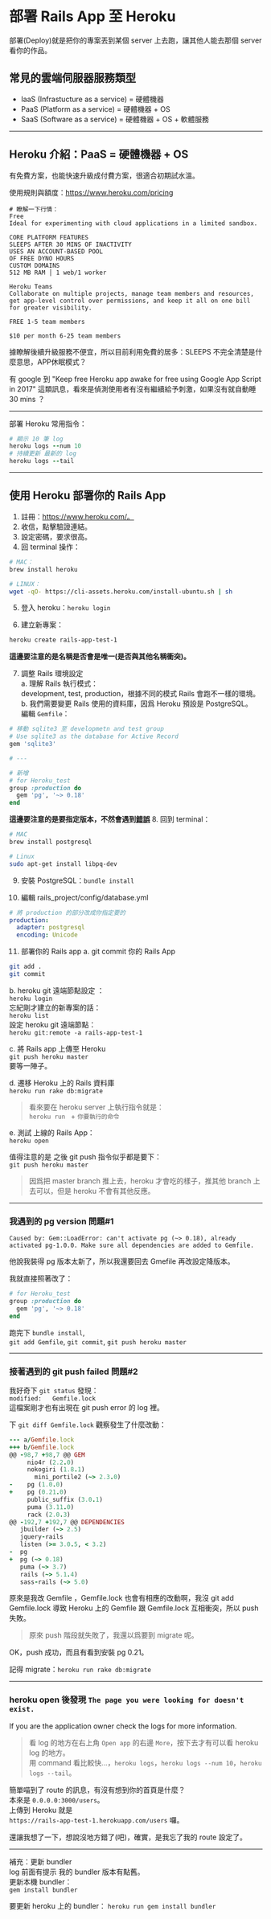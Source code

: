 # 部署 Rails App 至 Heroku
部署(Deploy)就是把你的專案丟到某個 server 上去跑，讓其他人能去那個 server 看你的作品。

## 常見的雲端伺服器服務類型
* IaaS (Infrastucture as a service) = 硬體機器
* PaaS (Platform as a service)      = 硬體機器 + OS
* SaaS (Software as a service)      = 硬體機器 + OS + 軟體服務

---
## Heroku 介紹：PaaS = 硬體機器 + OS
有免費方案，也能快速升級成付費方案，很適合初期試水溫。  

使用規則與額度：https://www.heroku.com/pricing

```
# 瞭解一下行情：
Free
Ideal for experimenting with cloud applications in a limited sandbox.

CORE PLATFORM FEATURES
SLEEPS AFTER 30 MINS OF INACTIVITY
USES AN ACCOUNT-BASED POOL
OF FREE DYNO HOURS
CUSTOM DOMAINS
512 MB RAM │ 1 web/1 worker

Heroku Teams
Collaborate on multiple projects, manage team members and resources, get app-level control over permissions, and keep it all on one bill for greater visibility.

FREE 1-5 team members

$10 per month 6-25 team members
```
據瞭解後續升級服務不便宜，所以目前利用免費的居多：SLEEPS 不完全清楚是什麼意思，APP休眠模式？

有 google 到 "Keep free Heroku app awake for free using Google App Script in 2017" 這類訊息，看來是偵測使用者有沒有繼續給予刺激，如果沒有就自動睡 30 mins ？

---
部署 Heroku 常用指令：
```rb
# 顯示 10 筆 log
heroku logs --num 10
# 持續更新 最新的 log
heroku logs --tail
```

---
## 使用 Heroku 部署你的 Rails App
1. 註冊：https://www.heroku.com/。
2. 收信，點擊驗證連結。
3. 設定密碼，要求很高。
4. 回 terminal 操作：  
```bash
# MAC：
brew install heroku
```
```bash
# LINUX：
wget -qO- https://cli-assets.heroku.com/install-ubuntu.sh | sh
```
5. 登入 heroku：`heroku login`

6. 建立新專案：
```bash
heroku create rails-app-test-1
```
**這邊要注意的是名稱是否會是唯一(是否與其他名稱衝突)。**

7. 調整 Rails 環境設定  
a. 理解 Rails 執行模式：  
   development, test, production，根據不同的模式 Rails 會跑不一樣的環境。  
b. 我們需要變更 Rails 使用的資料庫，因爲 Heroku 預設是 PostgreSQL。  
   編輯 `Gemfile`：

```rb
# 移動 sqlite3 至 developmetn and test group
# Use sqlite3 as the database for Active Record
gem 'sqlite3'

# ---

# 新增
# for Heroku_test
group :production do
  gem 'pg', '~> 0.18'
end
```
**這邊要注意的是要指定版本，不然會遇到[錯誤](https://azraeil.gitbooks.io/my-note/content/rails/rails_guide/deploy_rails_app_to_heroku.html#%E6%88%91%E9%81%87%E5%88%B0%E7%9A%84-pg-version-%E5%95%8F%E9%A1%8C1)**
8. 回到 terminal：

```bash
# MAC
brew install postgresql
```

```bash
# Linux
sudo apt-get install libpq-dev
```

9. 安裝 PostgreSQL：`bundle install`

10. 編輯 rails_project/config/database.yml
```yml
# 將 production 的部分改成你指定要的
production:
  adapter: postgresql
  encoding: Unicode
```

11. 部署你的 Rails app
a. git commit 你的 Rails App
```bash
git add .
git commit
```

b. heroku git 遠端節點設定 ：  
`heroku login`  
忘紀剛才建立的新專案的話：  
`heroku list`  
設定 heroku git 遠端節點：  
`heroku git:remote -a rails-app-test-1`

c. 將 Rails app 上傳至 Heroku  
`git push heroku master`  
要等一陣子。  

d. 遷移 Heroku 上的 Rails 資料庫  
`heroku run rake db:migrate`
> 看來要在 heroku server 上執行指令就是：  
> `heroku run ` + `你要執行的命令`

e. 測試 上線的 Rails App：  
`heroku open`

值得注意的是 之後 git push 指令似乎都是要下：  
`git push heroku master`

> 因爲把 master branch 推上去，heroku 才會吃的樣子，推其他 branch 上去可以，但是 heroku 不會有其他反應。

---
### 我遇到的 pg version 問題#1  
`
Caused by:
Gem::LoadError: can't activate pg (~> 0.18), already activated pg-1.0.0. Make sure all dependencies are added to Gemfile.
`

他說我裝得 pg 版本太新了，所以我還要回去 Gmefile 再改設定降版本。

我就直接照著改了：

```rb
# for Heroku_test
group :production do
  gem 'pg', '~> 0.18'
end
```

跑完下 `bundle install`,  
`git add Gemfile`, `git commit`, `git push heroku master`

---

### 接著遇到的 git push failed 問題#2
我好奇下 `git status` 發現：  
`modified:   Gemfile.lock`  
這檔案剛才也有出現在 git push error 的 log 裡。  

下 `git diff Gemfile.lock` 觀察發生了什麼改動：
```rb
--- a/Gemfile.lock
+++ b/Gemfile.lock
@@ -98,7 +98,7 @@ GEM
     nio4r (2.2.0)
     nokogiri (1.8.1)
       mini_portile2 (~> 2.3.0)
-    pg (1.0.0)
+    pg (0.21.0)
     public_suffix (3.0.1)
     puma (3.11.0)
     rack (2.0.3)
@@ -192,7 +192,7 @@ DEPENDENCIES
   jbuilder (~> 2.5)
   jquery-rails
   listen (>= 3.0.5, < 3.2)
-  pg
+  pg (~> 0.18)
   puma (~> 3.7)
   rails (~> 5.1.4)
   sass-rails (~> 5.0)
```

原來是我改 Gemfile ，Gemfile.lock 也會有相應的改動啊，我沒 git add Gemfile.lock 導致 Heroku 上的 Gemfile 跟 Gemfile.lock 互相衝突，所以 push 失敗。

> 原來 push 階段就失敗了，我還以爲要到 migrate 呢。

OK，push 成功，而且有看到安裝 pg 0.21。

記得 migrate：`heroku run rake db:migrate`

---
### heroku open 後發現 `The page you were looking for doesn't exist.`
If you are the application owner check the logs for more information.

> 看 log 的地方在右上角 `Open app` 的右邊 `More`，按下去才有可以看 heroku log 的地方。  
> 用 command 看比較快...，`heroku logs`，`heroku logs --num 10`，`heroku logs --tail`。

簡單喵到了 route 的訊息，有沒有想到你的首頁是什麼？  
本來是 `0.0.0.0:3000/users`。  
上傳到 Heroku 就是  
 `https://rails-app-test-1.herokuapp.com/users` 囉。  

還讓我想了一下，想說沒地方錯了(吧)，確實，是我忘了我的 route 設定了。

---

補充：更新 bundler   
log 前面有提示 我的 bundler 版本有點舊。  
更新本機 bundler：  
`gem install bundler`

要更新 heroku 上的 bundler：
`heroku run gem install bundler`
